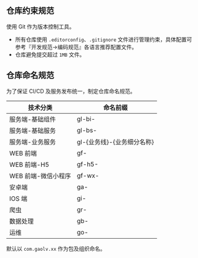 
## 仓库约束规范
使用 Git 作为版本控制工具。

- 所有仓库使用 `.editorconfig`、`.gitignore` 文件进行管理约束，具体配置可参考『开发规范->编码规范』各语言推荐配置文件。
- 仓库避免提交超过 `1MB` 文件。

## 仓库命名规范

为了保证 CI/CD 及服务发布统一，制定仓库命名规范。

| 技术分类 | 命名前缀 |
| -------- | -------- |
| 服务端-基础组件   | gl-bi-      |
| 服务端-基础服务   | gl-bs-      |
| 服务端-业务服务   | gl-{业务线}-{业务细分名称}      |
| WEB 前端 | gf-      |
| WEB 前端-H5 | gf-h5-      |
| WEB 前端-微信小程序 | gf-wx-      |
| 安卓端   | ga-      |
| IOS 端   | gi-      |
| 爬虫     | gr-      |
| 数据处理 | gb-      |
| 运维     | go-      |

默认以 `com.gaolv.xx` 作为包及组织命名。

